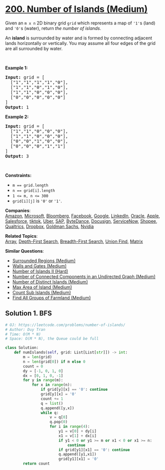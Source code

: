 # [200. Number of Islands (Medium)](https://leetcode.com/problems/number-of-islands/)

<p>Given an <code>m x n</code> 2D binary grid <code>grid</code> which represents a map of <code>'1'</code>s (land) and <code>'0'</code>s (water), return <em>the number of islands</em>.</p>

<p>An <strong>island</strong> is surrounded by water and is formed by connecting adjacent lands horizontally or vertically. You may assume all four edges of the grid are all surrounded by water.</p>

<p>&nbsp;</p>
<p><strong>Example 1:</strong></p>

<pre><strong>Input:</strong> grid = [
  ["1","1","1","1","0"],
  ["1","1","0","1","0"],
  ["1","1","0","0","0"],
  ["0","0","0","0","0"]
]
<strong>Output:</strong> 1
</pre>

<p><strong>Example 2:</strong></p>

<pre><strong>Input:</strong> grid = [
  ["1","1","0","0","0"],
  ["1","1","0","0","0"],
  ["0","0","1","0","0"],
  ["0","0","0","1","1"]
]
<strong>Output:</strong> 3
</pre>

<p>&nbsp;</p>
<p><strong>Constraints:</strong></p>

<ul>
	<li><code>m == grid.length</code></li>
	<li><code>n == grid[i].length</code></li>
	<li><code>1 &lt;= m, n &lt;= 300</code></li>
	<li><code>grid[i][j]</code> is <code>'0'</code> or <code>'1'</code>.</li>
</ul>

**Companies**:  
[Amazon](https://leetcode.com/company/amazon), [Microsoft](https://leetcode.com/company/microsoft), [Bloomberg](https://leetcode.com/company/bloomberg), [Facebook](https://leetcode.com/company/facebook), [Google](https://leetcode.com/company/google), [LinkedIn](https://leetcode.com/company/linkedin), [Oracle](https://leetcode.com/company/oracle), [Apple](https://leetcode.com/company/apple), [Salesforce](https://leetcode.com/company/salesforce), [tiktok](https://leetcode.com/company/tiktok), [Uber](https://leetcode.com/company/uber), [SAP](https://leetcode.com/company/sap), [ByteDance](https://leetcode.com/company/bytedance), [Docusign](https://leetcode.com/company/docusign), [ServiceNow](https://leetcode.com/company/servicenow), [Shopee](https://leetcode.com/company/shopee), [Qualtrics](https://leetcode.com/company/qualtrics), [Dropbox](https://leetcode.com/company/dropbox), [Goldman Sachs](https://leetcode.com/company/goldman-sachs), [Nvidia](https://leetcode.com/company/nvidia)

**Related Topics**:  
[Array](https://leetcode.com/tag/array/), [Depth-First Search](https://leetcode.com/tag/depth-first-search/), [Breadth-First Search](https://leetcode.com/tag/breadth-first-search/), [Union Find](https://leetcode.com/tag/union-find/), [Matrix](https://leetcode.com/tag/matrix/)

**Similar Questions**:

- [Surrounded Regions (Medium)](https://leetcode.com/problems/surrounded-regions/)
- [Walls and Gates (Medium)](https://leetcode.com/problems/walls-and-gates/)
- [Number of Islands II (Hard)](https://leetcode.com/problems/number-of-islands-ii/)
- [Number of Connected Components in an Undirected Graph (Medium)](https://leetcode.com/problems/number-of-connected-components-in-an-undirected-graph/)
- [Number of Distinct Islands (Medium)](https://leetcode.com/problems/number-of-distinct-islands/)
- [Max Area of Island (Medium)](https://leetcode.com/problems/max-area-of-island/)
- [Count Sub Islands (Medium)](https://leetcode.com/problems/count-sub-islands/)
- [Find All Groups of Farmland (Medium)](https://leetcode.com/problems/find-all-groups-of-farmland/)

## Solution 1. BFS

```py
# OJ: https://leetcode.com/problems/number-of-islands/
# Author: Duy Tran
# Time: O(M * N)
# Space: O(M * N), the Queue could be full

class Solution:
    def numIslands(self, grid: List[List[str]]) -> int:
        m = len(grid)
        n = len(grid[0]) if m else 0
        count = 0
        dy = [-1, 0, 1, 0]
        dx = [0, 1, 0, -1]
        for y in range(m):
            for x in range(n):
                if grid[y][x] == '0': continue
                grid[y][x] = '0'
                count += 1
                q = list()
                q.append([y,x])
                while q:
                    v = q[0]
                    q.pop(0)
                    for i in range(4):
                        y1 = v[0] + dy[i]
                        x1 = v[1] + dx[i]
                        if y1 < 0 or y1 >= m or x1 < 0 or x1 >= n:
                            continue
                        if grid[y1][x1] == '0': continue
                        q.append([y1,x1])
                        grid[y1][x1] = '0'
        return count
```
